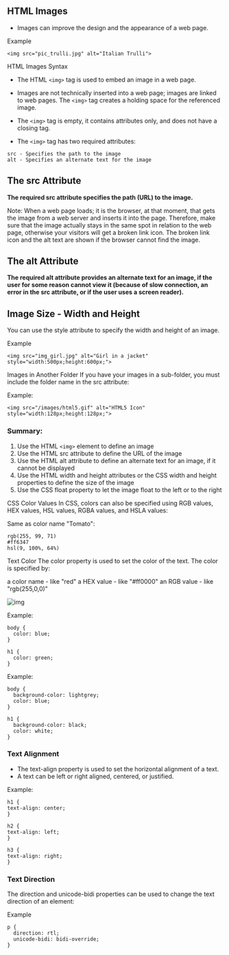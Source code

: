 ## HTML Images

   - Images can improve the design and the appearance of a web page.

   Example  
```
<img src="pic_trulli.jpg" alt="Italian Trulli">
```

HTML Images Syntax
- The HTML ```<img>``` tag is used to embed an image in a web page.

- Images are not technically inserted into a web page; images are linked to web pages. The ```<img>``` tag creates a holding space for the referenced image.

- The ```<img>``` tag is empty, it contains attributes only, and does not have a closing tag.

- The ```<img>``` tag has two required attributes:

```
src - Specifies the path to the image
alt - Specifies an alternate text for the image
```

## The src Attribute
**The required src attribute specifies the path (URL) to the image.**

Note: When a web page loads; it is the browser, at that moment, that gets the image from a web server and inserts it into the page. Therefore, make sure that the image actually stays in the same spot in relation to the web page, otherwise your visitors will get a broken link icon. The broken link icon and the alt text are shown if the browser cannot find the image.

## The alt Attribute
**The required alt attribute provides an alternate text for an image, if the user for some reason cannot view it (because of slow connection, an error in the src attribute, or if the user uses a screen reader).**

## Image Size - Width and Height
You can use the style attribute to specify the width and height of an image.

Example
```
<img src="img_girl.jpg" alt="Girl in a jacket" style="width:500px;height:600px;">
```

Images in Another Folder
If you have your images in a sub-folder, you must include the folder name in the src attribute:

Example:
```
<img src="/images/html5.gif" alt="HTML5 Icon" style="width:128px;height:128px;">
```

### Summary:
1. Use the HTML ```<img>``` element to define an image
2. Use the HTML src attribute to define the URL of the image
3. Use the HTML alt attribute to define an alternate text for an image, if it cannot be displayed
4. Use the HTML width and height attributes or the CSS width and height properties to define the size of the image
5. Use the CSS float property to let the image float to the left or to the right


CSS Color Values
In CSS, colors can also be specified using RGB values, HEX values, HSL values, RGBA values, and HSLA values:

Same as color name "Tomato":
```
rgb(255, 99, 71)
#ff6347
hsl(9, 100%, 64%)
```

Text Color
The color property is used to set the color of the text. The color is specified by:

a color name - like "red"
a HEX value - like "#ff0000"
an RGB value - like "rgb(255,0,0)"

![img](https://th.bing.com/th/id/R.15c54ad56595dc391709c9a4066697bc?rik=4ymA67iO%2bnk3IA&pid=ImgRaw)

Example:
```
body {
  color: blue;
}

h1 {
  color: green;
}
```
Example:
```
body {
  background-color: lightgrey;
  color: blue;
}

h1 {
  background-color: black;
  color: white;
}
```

### Text Alignment
  - The text-align property is used to set the horizontal alignment of a text.
  - A text can be left or right aligned, centered, or justified.

  Example:
  ```
h1 {
  text-align: center;
}

h2 {
  text-align: left;
}

h3 {
  text-align: right;
}
```

### Text Direction
The direction and unicode-bidi properties can be used to change the text direction of an element:

Example
```
p {
  direction: rtl;
  unicode-bidi: bidi-override;
}
```